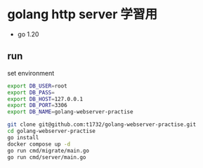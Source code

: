 # golang http server 学習用

* go 1.20

## run

set environment
```bash
export DB_USER=root
export DB_PASS=
export DB_HOST=127.0.0.1
export DB_PORT=3306
export DB_NAME=golang-webserver-practise
```

```bash
git clone git@github.com:t1732/golang-webserver-practise.git
cd golang-webserver-practise
go install
docker compose up -d
go run cmd/migrate/main.go
go run cmd/server/main.go
```
